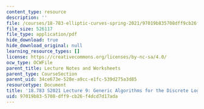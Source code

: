 ```yaml
---
content_type: resource
description: ''
file: /courses/18-783-elliptic-curves-spring-2021/97019b835708dff9cb26f4dcd7d17ada_MIT18_783S21_notes9.pdf
file_size: 526117
file_type: application/pdf
hide_download: true
hide_download_original: null
learning_resource_types: []
license: https://creativecommons.org/licenses/by-nc-sa/4.0/
ocw_type: OCWFile
parent_title: Lecture Notes and Worksheets
parent_type: CourseSection
parent_uid: 34ce673e-528e-a9cc-e1fc-539d275a3d85
resourcetype: Document
title: '18.783 S2021 Lecture 9: Generic Algorithms for the Discrete Logarithm Problem'
uid: 97019b83-5708-dff9-cb26-f4dcd7d17ada
---
```

